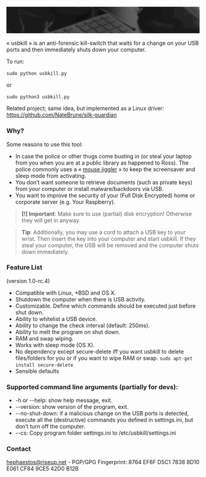 ![usbkill](Resources/USBKillBanner.gif)

« usbkill » is an anti-forensic kill-switch that waits for a change on your USB ports and then immediately shuts down your computer.

To run:

```shell
sudo python usbkill.py
```
or
```shell
sudo python3 usbkill.py
```

Related project; same idea, but implemented as a Linux driver: https://github.com/NateBrune/silk-guardian


### Why?

Some reasons to use this tool:

- In case the police or other thugs come busting in (or steal your laptop from you when you are at a public library as happened to Ross). The police commonly uses a « [mouse jiggler](http://www.amazon.com/Cru-dataport-Jiggler-Automatic-keyboard-Activity/dp/B00MTZY7Y4/ref=pd_bxgy_pc_text_y/190-3944818-7671348) » to keep the screensaver and sleep mode from activating.
- You don’t want someone to retrieve documents (such as private keys) from your computer or install malware/backdoors via USB.
- You want to improve the security of your (Full Disk Encrypted) home or corporate server (e.g. Your Raspberry).

> **[!] Important**: Make sure to use (partial) disk encryption! Otherwise they will get in anyway.

> **Tip**: Additionally, you may use a cord to attach a USB key to your wrist. Then insert the key into your computer and start usbkill. If they steal your computer, the USB will be removed and the computer shuts down immediately.

### Feature List
(version 1.0-rc.4)
- Compatible with Linux, *BSD and OS X.
- Shutdown the computer when there is USB activity.
- Customizable. Define which commands should be executed just before shut down.
- Ability to whitelist a USB device.
- Ability to change the check interval (default: 250ms).
- Ability to melt the program on shut down.
- RAM and swap wiping.
- Works with sleep mode (OS X).
- No dependency except secure-delete iff you want usbkill to delete files/folders for you or if you want to wipe RAM or swap. ```sudo apt-get install secure-delete```
- Sensible defaults


### Supported command line arguments (partially for devs):

- -h or --help: show help message, exit.
- --version: show version of the program, exit.
- --no-shut-down: if a malicious change on the USB ports is detected, execute all the (destructive) commands you defined in settings.ini, but don’t turn off the computer.
- --cs: Copy program folder settings.ini to /etc/usbkill/settings.ini

### Contact

[hephaestos@riseup.net](mailto:hephaestos@riseup.net) - PGP/GPG Fingerprint: 8764 EF6F D5C1 7838 8D10 E061 CF84 9CE5 42D0 B12B


